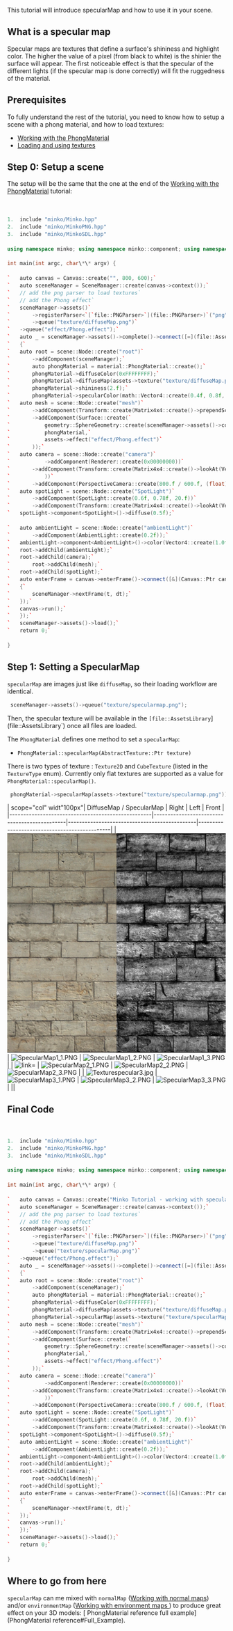 This tutorial will introduce specularMap and how to use it in your scene.

What is a specular map
----------------------

Specular maps are textures that define a surface's shininess and highlight color. The higher the value of a pixel (from black to white) is the shinier the surface will appear. The first noticeable effect is that the specular of the different lights (if the specular map is done correctly) will fit the ruggedness of the material.

Prerequisites
-------------

To fully understand the rest of the tutorial, you need to know how to setup a scene with a phong material, and how to load textures:

-   [Working with the PhongMaterial](Working_with_the_PhongMaterial.md)
-   [Loading and using textures](Loading_and_using_textures.md)

Step 0: Setup a scene
---------------------

The setup will be the same that the one at the end of the [Working with the PhongMaterial](Working_with_the_PhongMaterial.md) tutorial:


```cpp


1.  include "minko/Minko.hpp"
2.  include "minko/MinkoPNG.hpp"
3.  include "minko/MinkoSDL.hpp"

using namespace minko; using namespace minko::component; using namespace minko::math;

int main(int argc, char\*\* argv) {

`   auto canvas = Canvas::create("", 800, 600);`
`   auto sceneManager = SceneManager::create(canvas->context());`
`   // add the png parser to load textures`
`   // add the Phong effect`
`   sceneManager->assets()`
`       ->registerParser<`[`file::PNGParser>`](file::PNGParser>)`("png")`
`       ->queue("texture/diffuseMap.png")`
`   ->queue("effect/Phong.effect");`
`   auto _ = sceneManager->assets()->complete()->connect([=](file::AssetLibrary::Ptr assets)`
`   {`
`   auto root = scene::Node::create("root")`
`       ->addComponent(sceneManager);`
`       auto phongMaterial = material::PhongMaterial::create();`
`       phongMaterial->diffuseColor(0xFFFFFFFF);`
`       phongMaterial->diffuseMap(assets->texture("texture/diffuseMap.png"));`
`       phongMaterial->shininess(2.f);`
`       phongMaterial->specularColor(math::Vector4::create(0.4f, 0.8f, 1.f, 1.f));`
`   auto mesh = scene::Node::create("mesh")`
`       ->addComponent(Transform::create(Matrix4x4::create()->prependScale(1.1)))`
`       ->addComponent(Surface::create(`
`           geometry::SphereGeometry::create(sceneManager->assets()->context()),`
`           phongMaterial,`
`           assets->effect("effect/Phong.effect")`
`       ));`
`   auto camera = scene::Node::create("camera")`
`           ->addComponent(Renderer::create(0x00000000))`
`       ->addComponent(Transform::create(Matrix4x4::create()->lookAt(Vector3::create(), Vector3::create(0.0f, 2.f, 2.6f))`
`           ))`
`       ->addComponent(PerspectiveCamera::create(800.f / 600.f, (float)PI * 0.25f, .1f, 1000.f));`
`   auto spotLight = scene::Node::create("SpotLight")`
`       ->addComponent(SpotLight::create(0.6f, 0.78f, 20.f))`
`       ->addComponent(Transform::create(Matrix4x4::create()->lookAt(Vector3::zero(), Vector3::create(3.f, 5.f, 1.5f))));`
`   spotLight->component<SpotLight>()->diffuse(0.5f);`

`   auto ambientLight = scene::Node::create("ambientLight")`
`       ->addComponent(AmbientLight::create(0.2f));`
`   ambientLight->component<AmbientLight>()->color(Vector4::create(1.0f, 1.0f, 1.0f, 1.0f));`
`   root->addChild(ambientLight);`
`   root->addChild(camera);`
`       root->addChild(mesh);`
`   root->addChild(spotLight);`
`   auto enterFrame = canvas->enterFrame()->connect([&](Canvas::Ptr canvas, float t, float dt)`
`   {`
`       sceneManager->nextFrame(t, dt);`
`   });`
`   canvas->run();`
`   });`
`   sceneManager->assets()->load();`
`   return 0;`

} 
```


Step 1: Setting a SpecularMap
-----------------------------

`specularMap` are images just like `diffuseMap`, so their loading workflow are identical.


```cpp
 sceneManager->assets()->queue("texture/specularmap.png"); 
```


Then, the specular texture will be available in the `[file::AssetsLibrary`](file::AssetsLibrary`) once all files are loaded.

The `PhongMaterial` defines one method to set a `specularMap`:

-   `PhongMaterial::specularMap(AbstractTexture::Ptr texture)`

There is two types of texture : `Texture2D` and `CubeTexture` (listed in the `TextureType` enum). Currently only flat textures are supported as a value for `PhongMaterial::specularMap()`.


```cpp
 phongMaterial->specularMap(assets->texture("texture/specularmap.png")); 
```


| scope="col" widt"100px"| DiffuseMap / SpecularMap | Right                                        | Left                                         | Front                                        |
|---------------------------------------------------|----------------------------------------------|----------------------------------------------|----------------------------------------------|
| ![ link=](images/Texturespecular1.jpg " link=")   | ![](SpecularMap1_1.PNG "SpecularMap1_1.PNG") | ![](SpecularMap1_2.PNG "SpecularMap1_2.PNG") | ![](SpecularMap1_3.PNG "SpecularMap1_3.PNG") |
| ![ link=](Texturespecular22.jpg " link=")         | ![](SpecularMap2_1.PNG "SpecularMap2_1.PNG") | ![](SpecularMap2_2.PNG "SpecularMap2_2.PNG") | ![](SpecularMap2_3.PNG "SpecularMap2_3.PNG") |
| ![](Texturespecular3.jpg "Texturespecular3.jpg")  | ![](SpecularMap3_1.PNG "SpecularMap3_1.PNG") | ![](SpecularMap3_2.PNG "SpecularMap3_2.PNG") | ![](SpecularMap3_3.PNG "SpecularMap3_3.PNG") |
||

Final Code
----------


```cpp


1.  include "minko/Minko.hpp"
2.  include "minko/MinkoPNG.hpp"
3.  include "minko/MinkoSDL.hpp"

using namespace minko; using namespace minko::component; using namespace minko::math;

int main(int argc, char\*\* argv) {

`   auto canvas = Canvas::create("Minko Tutorial - working with specular maps", 800, 600);`
`   auto sceneManager = SceneManager::create(canvas->context());`
`   // add the png parser to load textures`
`   // add the Phong effect`
`   sceneManager->assets()`
`       ->registerParser<`[`file::PNGParser>`](file::PNGParser>)`("png")`
`       ->queue("texture/diffuseMap.png")`
`       ->queue("texture/specularMap.png")`
`   ->queue("effect/Phong.effect");`
`   auto _ = sceneManager->assets()->complete()->connect([=](file::AssetLibrary::Ptr assets)`
`   {`
`   auto root = scene::Node::create("root")`
`       ->addComponent(sceneManager);`
`       auto phongMaterial = material::PhongMaterial::create();`
`       phongMaterial->diffuseColor(0xFFFFFFFF);`
`       phongMaterial->diffuseMap(assets->texture("texture/diffuseMap.png"));`
`       phongMaterial->specularMap(assets->texture("texture/specularMap.png"));`
`   auto mesh = scene::Node::create("mesh")`
`       ->addComponent(Transform::create(Matrix4x4::create()->prependScale(1.1)))`
`       ->addComponent(Surface::create(`
`           geometry::SphereGeometry::create(sceneManager->assets()->context()),`
`           phongMaterial,`
`           assets->effect("effect/Phong.effect")`
`       ));`
`   auto camera = scene::Node::create("camera")`
`           ->addComponent(Renderer::create(0x00000000))`
`       ->addComponent(Transform::create(Matrix4x4::create()->lookAt(Vector3::create(), Vector3::create(0.0f, 2.f, 2.6f))`
`           ))`
`       ->addComponent(PerspectiveCamera::create(800.f / 600.f, (float)PI * 0.25f, .1f, 1000.f));`
`   auto spotLight = scene::Node::create("SpotLight")`
`       ->addComponent(SpotLight::create(0.6f, 0.78f, 20.f))`
`       ->addComponent(Transform::create(Matrix4x4::create()->lookAt(Vector3::zero(), Vector3::create(3.f, 5.f, 1.5f))));`
`   spotLight->component<SpotLight>()->diffuse(0.5f);`
`   auto ambientLight = scene::Node::create("ambientLight")`
`       ->addComponent(AmbientLight::create(0.2f));`
`   ambientLight->component<AmbientLight>()->color(Vector4::create(1.0f, 1.0f, 1.0f, 1.0f));`
`   root->addChild(ambientLight);`
`   root->addChild(camera);`
`       root->addChild(mesh);`
`   root->addChild(spotLight);`
`   auto enterFrame = canvas->enterFrame()->connect([&](Canvas::Ptr canvas, float t, float dt)`
`   {`
`       sceneManager->nextFrame(t, dt);`
`   });`
`   canvas->run();`
`   });`
`   sceneManager->assets()->load();`
`   return 0;`

} 
```


Where to go from here
---------------------

`specularMap` can me mixed with `normalMap` ([Working with normal maps](Working_with_normal_maps_.md)) and/or `environmentMap` ([Working with environment maps ](Working_with_environment_maps_.md)) to produce great effect on your 3D models: [ PhongMaterial reference full example](PhongMaterial reference#Full_Example).

